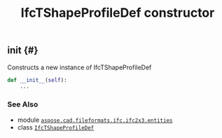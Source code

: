 ﻿---
title: IfcTShapeProfileDef constructor
second_title: Aspose.CAD for Python via .NET API References
description: 
type: docs
weight: 10
url: /python-net/aspose.cad.fileformats.ifc.ifc2x3.entities/ifctshapeprofiledef/__init__/
is_root: false
---

## __init__ {#}

Constructs a new instance of IfcTShapeProfileDef



```python
def __init__(self):
    ...
```





### See Also
* module [`aspose.cad.fileformats.ifc.ifc2x3.entities`](../../)
* class [`IfcTShapeProfileDef`](/cad/python-net/aspose.cad.fileformats.ifc.ifc2x3.entities/ifctshapeprofiledef)
